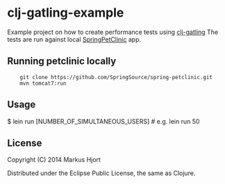 # clj-gatling-example

Example project on how to create performance tests using [clj-gatling](https://github.com/mhjort/clj-gatling)
The tests are run against local [SpringPetClinic](https://github.com/spring-projects/spring-petclinic) app.

## Running petclinic locally
```
 	git clone https://github.com/SpringSource/spring-petclinic.git
	mvn tomcat7:run
```

## Usage

  $ lein run [NUMBER_OF_SIMULTANEOUS_USERS] # e.g. lein run 50

## License

Copyright (C) 2014 Markus Hjort

Distributed under the Eclipse Public License, the same as Clojure.
